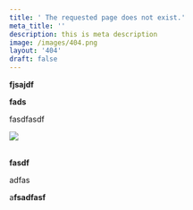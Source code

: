 ```yaml
---
title: ' The requested page does not exist.'
meta_title: ''
description: this is meta description
image: /images/404.png
layout: '404'
draft: false
---
```

**fjsajdf**

**fads**

fasdfasdf

![](/images/brands/2.png)

\
**fasdf**

adfas

a**fsadfasf**
